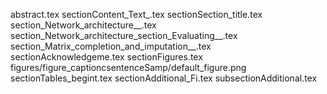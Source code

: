 abstract.tex
sectionContent_Text_.tex
sectionSection_title.tex
section_Network_architecture__.tex
section_Network_architecture_section_Evaluating__.tex
section_Matrix_completion_and_imputation__.tex
sectionAcknowledgeme.tex
sectionFigures.tex
figures/figure_captioncsentenceSamp/default_figure.png
sectionTables_begint.tex
sectionAdditional_Fi.tex
subsectionAdditional.tex
